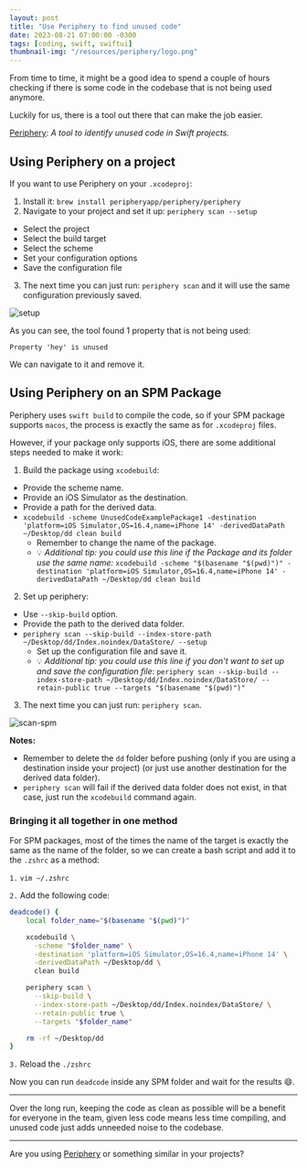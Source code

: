 ```yaml
---
layout: post
title: "Use Periphery to find unused code"
date: 2023-08-21 07:00:00 -0300
tags: [coding, swift, swiftui]
thumbnail-img: "/resources/periphery/logo.png"
---
```


From time to time, it might be a good idea to spend a couple of hours checking if there is some code in the codebase that is not being used anymore.

Luckily for us, there is a tool out there that can make the job easier.

[Periphery](https://github.com/peripheryapp/periphery): _A tool to identify unused code in Swift projects._

## Using Periphery on a project

If you want to use Periphery on your `.xcodeproj`:

1. Install it: `brew install peripheryapp/periphery/periphery`
2. Navigate to your project and set it up: `periphery scan --setup`
  * Select the project
  * Select the build target
  * Select the scheme
  * Set your configuration options
  * Save the configuration file
3. The next time you can just run: `periphery scan` and it will use the same configuration previously saved.

![setup]({{static.static_files}}/resources/periphery/setup.png)

As you can see, the tool found 1 property that is not being used:

`Property 'hey' is unused`

We can navigate to it and remove it.

## Using Periphery on an SPM Package

Periphery uses `swift build` to compile the code, so if your SPM package supports `macos`, the process is exactly the same as for `.xcodeproj` files.

However, if your package only supports iOS, there are some additional steps needed to make it work:

1. Build the package using `xcodebuild`:
  * Provide the scheme name.
  * Provide an iOS Simulator as the destination.
  * Provide a path for the derived data.
  * `xcodebuild -scheme UnusedCodeExamplePackage1 -destination 'platform=iOS Simulator,OS=16.4,name=iPhone 14' -derivedDataPath ~/Desktop/dd clean build`
    * Remember to change the name of the package.
    * 💡 _Additional tip: you could use this line if the Package and its folder use the same name:_ `xcodebuild -scheme "$(basename "$(pwd)")" -destination 'platform=iOS Simulator,OS=16.4,name=iPhone 14' -derivedDataPath ~/Desktop/dd clean build`
2. Set up periphery:
  * Use `--skip-build` option.
  * Provide the path to the derived data folder.
  * `periphery scan --skip-build --index-store-path ~/Desktop/dd/Index.noindex/DataStore/ --setup`
    * Set up the configuration file and save it.
    * 💡 _Additional tip: you could use this line if you don't want to set up and save the configuration file:_ `periphery scan --skip-build --index-store-path ~/Desktop/dd/Index.noindex/DataStore/ --retain-public true --targets "$(basename "$(pwd)")"`
3. The next time you can just run: `periphery scan`.

![scan-spm]({{static.static_files}}/resources/periphery/scan-spm.png)

**Notes:**
* Remember to delete the `dd` folder before pushing (only if you are using a destination inside your project) (or just use another destination for the derived data folder).
* `periphery scan` will fail if the derived data folder does not exist, in that case, just run the `xcodebuild` command again.

### Bringing it all together in one method

For SPM packages, most of the times the name of the target is exactly the same as the name of the folder, so we can create a bash script and add it to the `.zshrc` as a method:

`1.` `vim ~/.zshrc`

`2.` Add the following code:

```bash
deadcode() {
    local folder_name="$(basename "$(pwd)")"

    xcodebuild \
      -scheme "$folder_name" \
      -destination 'platform=iOS Simulator,OS=16.4,name=iPhone 14' \
      -derivedDataPath ~/Desktop/dd \
      clean build

    periphery scan \
      --skip-build \
      --index-store-path ~/Desktop/dd/Index.noindex/DataStore/ \
      --retain-public true \
      --targets "$folder_name"

    rm -rf ~/Desktop/dd
}
```

`3.` Reload the `./zshrc`

Now you can run `deadcode` inside any SPM folder and wait for the results 😄.

---

Over the long run, keeping the code as clean as possible will be a benefit for everyone in the team, given less code means less time compiling, and unused code just adds unneeded noise to the codebase.

---

Are you using [Periphery](https://github.com/peripheryapp/periphery) or something similar in your projects?

